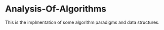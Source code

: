 # Analysis-Of-Algorithms

This is the implmentation of some algorithm paradigms and data structures.
